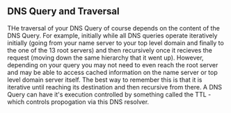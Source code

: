 ## DNS Query and Traversal
THe traversal of your DNS Query of course depends on the content of the DNS Query. For example, initially while all DNS queries operate iteratively initially (going from your name server to your top level domain and finally to the one of the 13 root servers) and then recursively once it recieves the request (moving down the same hierarchy that it went up). However, depending on your query you may not need to even reach the root server and may be able to access cached information on the name server or top level domain server itself. The best way to remember this is that it is iterative until reaching its destination and then recursive from there. A DNS Query can have it's execution controlled by something called the TTL - which controls propogation via this DNS resolver.
